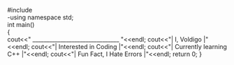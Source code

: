 #include<iostream>                                 
-using namespace std;                               
int main()                                          
{                                                  
    cout<<" _______________________________ "<<endl;
    cout<<"|           I, Voldigo          |"<<endl;
    cout<<"|      Interested in Coding     |"<<endl;
    cout<<"|     Currently Iearning C++    |"<<endl;
    cout<<"|    Fun Fact, I Hate Errors    |"<<endl;
    return 0;
}


